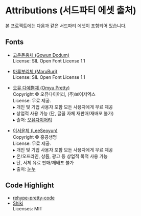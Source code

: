 # Attributions (서드파티 에셋 출처)

본 프로젝트에는 다음과 같은 서드파티 에셋이 포함되어 있습니다.

## Fonts
- [고운돋움체 (Gowun Dodum)](https://github.com/yangheeryu/Gowun-Dodum)  
  License: SIL Open Font License 1.1


- [마루부리체 (MaruBuri)](https://hangeul.naver.com/fonts/search?f=maru)  
  License: SIL Open Font License 1.1


- [오뮤 다예쁨체 (Omyu Pretty)](https://omyudiary.com/product/오뮤-다예쁨체/73/)  
  Copyright © 오뮤다이어리, (주)보이저엑스  
  License: 무료 제공.  
  ▸ 개인 및 기업 사용자 포함 모든 사용자에게 무료 제공  
  ▸ 상업적 사용 가능 (단, 글꼴 자체 재판매/재배포 불가)  
  ▸ 출처: [오뮤다이어리](https://omyudiary.com)


- [이서윤체 (LeeSeoyun)](https://noonnu.cc/font_page/872)  
  Copyright © 홍콩생명  
  License: 무료 제공.  
  ▸ 개인 및 기업 사용자 포함 모든 사용자에게 무료 제공  
  ▸ 온/오프라인, 상품, 광고 등 상업적 목적 사용 가능  
  ▸ 단, 서체 유료 판매/재배포 불가  
  ▸ 출처: [눈누](https://noonnu.cc)


## Code Highlight
- [rehype-pretty-code](https://github.com/rehype-pretty/rehype-pretty-code)
- [Shiki](https://github.com/shikijs/shiki)  
  Licenses: MIT
